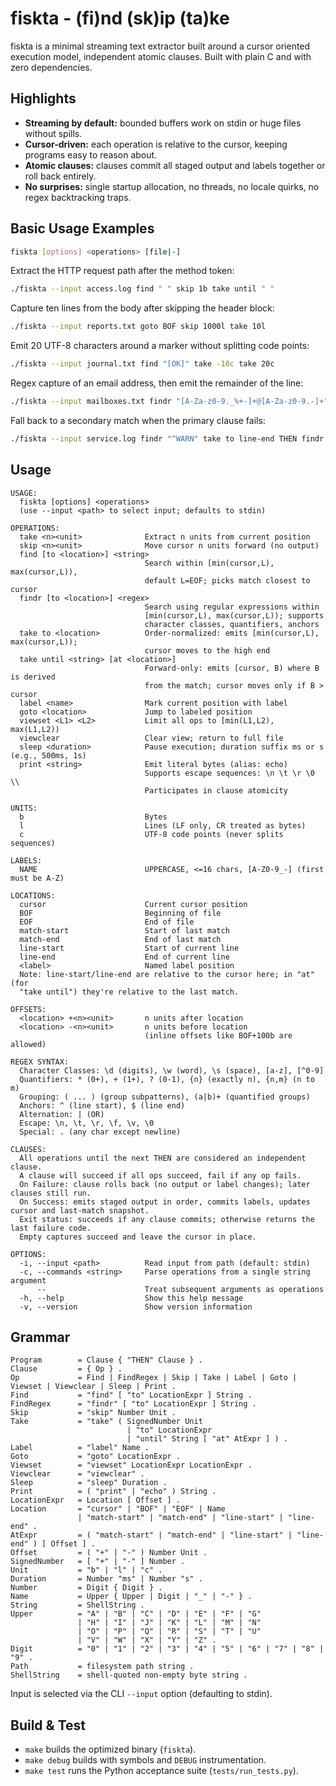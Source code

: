 # fiskta - (fi)nd (sk)ip (ta)ke

fiskta is a minimal streaming text extractor built around a cursor oriented execution model, independent atomic clauses. Built with plain C and with zero dependencies.

## Highlights
- **Streaming by default:** bounded buffers work on stdin or huge files without spills.
- **Cursor-driven:** each operation is relative to the cursor, keeping programs easy to reason about.
- **Atomic clauses:** clauses commit all staged output and labels together or roll back entirely.
- **No surprises:** single startup allocation, no threads, no locale quirks, no regex backtracking traps.

## Basic Usage Examples

```bash
fiskta [options] <operations> [file|-]
```

Extract the HTTP request path after the method token:
```bash
./fiskta --input access.log find " " skip 1b take until " "
```
Capture ten lines from the body after skipping the header block:
```bash
./fiskta --input reports.txt goto BOF skip 1000l take 10l
```
Emit 20 UTF-8 characters around a marker without splitting code points:
```bash
./fiskta --input journal.txt find "[OK]" take -10c take 20c
```
Regex capture of an email address, then emit the remainder of the line:
```bash
./fiskta --input mailboxes.txt findr "[A-Za-z0-9._%+-]+@[A-Za-z0-9.-]+" take to line-end
```
Fall back to a secondary match when the primary clause fails:
```bash
./fiskta --input service.log findr "^WARN" take to line-end THEN findr "^INFO" take to line-end
```

## Usage

```
USAGE:
  fiskta [options] <operations>
  (use --input <path> to select input; defaults to stdin)

OPERATIONS:
  take <n><unit>              Extract n units from current position
  skip <n><unit>              Move cursor n units forward (no output)
  find [to <location>] <string>
                              Search within [min(cursor,L), max(cursor,L)),
                              default L=EOF; picks match closest to cursor
  findr [to <location>] <regex>
                              Search using regular expressions within
                              [min(cursor,L), max(cursor,L)); supports
                              character classes, quantifiers, anchors
  take to <location>          Order-normalized: emits [min(cursor,L), max(cursor,L));
                              cursor moves to the high end
  take until <string> [at <location>]
                              Forward-only: emits [cursor, B) where B is derived
                              from the match; cursor moves only if B > cursor
  label <name>                Mark current position with label
  goto <location>             Jump to labeled position
  viewset <L1> <L2>           Limit all ops to [min(L1,L2), max(L1,L2))
  viewclear                   Clear view; return to full file
  sleep <duration>            Pause execution; duration suffix ms or s (e.g., 500ms, 1s)
  print <string>              Emit literal bytes (alias: echo)
                              Supports escape sequences: \n \t \r \0 \\
                              Participates in clause atomicity

UNITS:
  b                           Bytes
  l                           Lines (LF only, CR treated as bytes)
  c                           UTF-8 code points (never splits sequences)

LABELS:
  NAME                        UPPERCASE, <=16 chars, [A-Z0-9_-] (first must be A-Z)

LOCATIONS:
  cursor                      Current cursor position
  BOF                         Beginning of file
  EOF                         End of file
  match-start                 Start of last match
  match-end                   End of last match
  line-start                  Start of current line
  line-end                    End of current line
  <label>                     Named label position
  Note: line-start/line-end are relative to the cursor here; in "at" (for
  "take until") they're relative to the last match.

OFFSETS:
  <location> +<n><unit>       n units after location
  <location> -<n><unit>       n units before location
                              (inline offsets like BOF+100b are allowed)

REGEX SYNTAX:
  Character Classes: \d (digits), \w (word), \s (space), [a-z], [^0-9]
  Quantifiers: * (0+), + (1+), ? (0-1), {n} (exactly n), {n,m} (n to m)
  Grouping: ( ... ) (group subpatterns), (a|b)+ (quantified groups)
  Anchors: ^ (line start), $ (line end)
  Alternation: | (OR)
  Escape: \n, \t, \r, \f, \v, \0
  Special: . (any char except newline)

CLAUSES:
  All operations until the next THEN are considered an independent clause.
  A clause will succeed if all ops succeed, fail if any op fails.
  On Failure: clause rolls back (no output or label changes); later clauses still run.
  On Success: emits staged output in order, commits labels, updates cursor and last-match snapshot.
  Exit status: succeeds if any clause commits; otherwise returns the last failure code.
  Empty captures succeed and leave the cursor in place.

OPTIONS:
  -i, --input <path>          Read input from path (default: stdin)
  -c, --commands <string>     Parse operations from a single string argument
      --                      Treat subsequent arguments as operations
  -h, --help                  Show this help message
  -v, --version               Show version information
```

## Grammar
```
Program        = Clause { "THEN" Clause } .
Clause         = { Op } .
Op             = Find | FindRegex | Skip | Take | Label | Goto | Viewset | Viewclear | Sleep | Print .
Find           = "find" [ "to" LocationExpr ] String .
FindRegex      = "findr" [ "to" LocationExpr ] String .
Skip           = "skip" Number Unit .
Take           = "take" ( SignedNumber Unit
                          | "to" LocationExpr
                          | "until" String [ "at" AtExpr ] ) .
Label          = "label" Name .
Goto           = "goto" LocationExpr .
Viewset        = "viewset" LocationExpr LocationExpr .
Viewclear      = "viewclear" .
Sleep          = "sleep" Duration .
Print          = ( "print" | "echo" ) String .
LocationExpr   = Location [ Offset ] .
Location       = "cursor" | "BOF" | "EOF" | Name
               | "match-start" | "match-end" | "line-start" | "line-end" .
AtExpr         = ( "match-start" | "match-end" | "line-start" | "line-end" ) [ Offset ] .
Offset         = ( "+" | "-" ) Number Unit .
SignedNumber   = [ "+" | "-" ] Number .
Unit           = "b" | "l" | "c" .
Duration       = Number "ms" | Number "s" .
Number         = Digit { Digit } .
Name           = Upper { Upper | Digit | "_" | "-" } .
String         = ShellString .
Upper          = "A" | "B" | "C" | "D" | "E" | "F" | "G"
               | "H" | "I" | "J" | "K" | "L" | "M" | "N"
               | "O" | "P" | "Q" | "R" | "S" | "T" | "U"
               | "V" | "W" | "X" | "Y" | "Z" .
Digit          = "0" | "1" | "2" | "3" | "4" | "5" | "6" | "7" | "8" | "9" .
Path           = filesystem path string .
ShellString    = shell-quoted non-empty byte string .
```

Input is selected via the CLI `--input` option (defaulting to stdin).

## Build & Test
- `make` builds the optimized binary (`fiskta`).
- `make debug` builds with symbols and `DEBUG` instrumentation.
- `make test` runs the Python acceptance suite (`tests/run_tests.py`).
